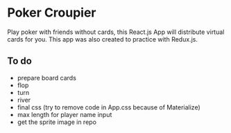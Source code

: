 # Poker Croupier

Play poker with friends without cards, this React.js App will distribute virtual cards for you.
This app was also created to practice with Redux.js.

## To do

- prepare board cards
- flop
- turn
- river
- final css (try to remove code in App.css because of Materialize)
- max length for player name input
- get the sprite image in repo

